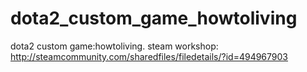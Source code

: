 # dota2_custom_game_howtoliving
dota2 custom game:howtoliving. steam workshop: http://steamcommunity.com/sharedfiles/filedetails/?id=494967903
